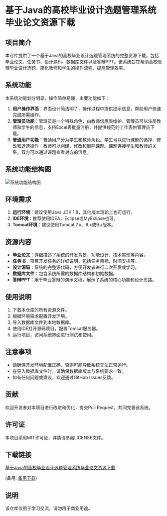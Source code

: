 # 基于Java的高校毕业设计选题管理系统毕业论文资源下载

## 项目简介

本仓库提供了一个基于Java的高校毕业设计选题管理系统的完整资源下载，包括毕业论文、任务书、设计源码、数据库文件以及答辩PPT。该系统旨在帮助高校管理毕业设计选题，简化教师和学生的操作流程，提高管理效率。

## 系统功能

本系统功能划分明显，操作简单易懂，主要功能如下：

1. **用户操作界面**：界面设计简洁明了，操作过程中提供提示信息，帮助用户快速完成所需操作。
2. **管理员功能**：管理员是一个特殊角色，由教师信息表维护。管理员可以注册教师和学生的信息，支持Excel表批量注册，并提供规范的工作表供管理员下载。
3. **普通用户功能**：普通用户分为学生和教师角色。学生可以进行课题的选择、修改和退选操作；教师可以创建、修改和删除课题。课题连接学生和教师的关系，双方可以通过课题查看对方的信息。

## 系统功能结构图

![系统功能结构图](系统功能结构图.png)

## 环境需求

1. **运行环境**：建议使用Java JDK 1.8，其他版本理论上也可运行。
2. **IDE环境**：推荐使用IDEA，Eclipse或MyEclipse也可。
3. **Tomcat环境**：建议使用Tomcat 7.x、8.x或9.x版本。

## 资源内容

- **毕业论文**：详细描述了系统的开发背景、功能设计、技术实现等内容。
- **任务书**：项目开发任务的详细说明，包括任务目标、时间安排等。
- **设计源码**：系统的完整源代码，方便开发者进行二次开发或学习。
- **数据库文件**：包含系统所需的数据库结构和初始数据。
- **答辩PPT**：用于毕业答辩的演示文稿，展示了系统的核心功能和设计思路。

## 使用说明

1. 下载本仓库的所有资源文件。
2. 根据环境需求配置开发环境。
3. 导入数据库文件到本地数据库。
4. 使用IDE打开源码项目，配置Tomcat服务器。
5. 运行项目，访问系统界面进行测试和使用。

## 注意事项

- 请确保开发环境配置正确，否则可能导致系统无法正常运行。
- 在导入数据库文件时，请确保数据库版本与系统要求一致。
- 如有任何问题或建议，欢迎通过GitHub Issues反馈。

## 贡献

欢迎开发者对本项目进行改进和优化，提交Pull Request，共同完善该系统。

## 许可证

本项目采用MIT许可证，详情请参阅LICENSE文件。

## 下载链接
[基于Java的高校毕业设计选题管理系统毕业论文资源下载](https://pan.quark.cn/s/584f8a2e1b01) 

(备用: [备用下载](https://pan.baidu.com/s/1tFIx0S_7Rx5Z07zu_tuRZg?pwd=1234))

## 说明

该仓库仅用于学习交流，请勿用于商业用途。
